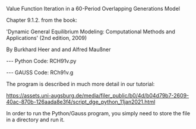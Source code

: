 Value Function Iteration in a 60-Period Overlapping Generations Model

Chapter 9.1.2. from the book:

'Dynamic General Equilibrium Modeling: Computational Methods and Applications'
(2nd edition, 2009)

By Burkhard Heer and and Alfred Maußner 

--- Python Code: RCH91v.py

--- GAUSS Code: RCh91v.g


The program is described in much more detail in our tutorial:

https://assets.uni-augsburg.de/media/filer_public/b0/4d/b04d79b7-2609-40ac-870b-126aada8e3f4/script_dge_python_11jan2021.html

In order to run the Python/Gauss program, you simply need to store the file in a directory and run it.

